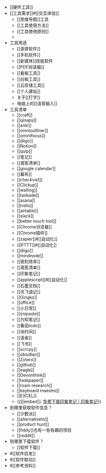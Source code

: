 - [[硬件工具]]
- [[工具需求]]#[[交互体验]]
    - [[思维导图]]工具
    - [[工具使用方法]]
    - [[工具使用原则]]
    - 
- 工具用途
    - [[录屏软件]]
    - [[手机软件]]
    - [[新媒体]]技能软件
    - [[PDF阅读器]]
    - [[看板工具]]
    - [[白板工具]]
    - [[云存储工具]]
    - [[个人建站]]
    - 关于[[打字]]
    - 电脑上的[[语音输入]]
- 工具清单
    - [[craft]]
    - [[qinaps]]
    - [[anki]]
    - [[omnioutliner]]
    - [[ominifocus]]
    - [[diigo]]
    - [[Notion]]
    - [[quip]]
    - [[笔记]]
    - [[滴答清单]]
    - [[google calendar]]
    - [[幕布]]
    - [[checkvist]]
    - [[Clickup]]
    - [[walling]]
    - [[taskade]]
    - [[asana]]
    - [[trello]]
    - [[airtable]]
    - [[slack]]
    - [[better touch tool]]
    - [[Chrome浏览器]]
    - [[Chrome插件]]
    - [[zapier]]#[[自动化]]
    - [[IFTTT]]#[[自动化]]
    - [[diigo]]
    - [[mindnode]]
    - [[彼刻效率]]
    - [[滴答清单]]
    - [[印象笔记]]
    - [[applescript]]#[[自动化]]
    - [[石墨文档]]
    - [[讯飞语记]]
    - [[Gingko]]
    - [[office]]
    - [[小日常]]
    - [[snipaste]]
    - [[为知笔记]]
    - [[番茄todo]]
    - [[块时间]]
    - [[语雀]]
    - [[飞书]]
    - [[scrcpy]]
    - [[obsidian]]
    - [[Zotero]]
    - [[github]]
    - [[eagle]]
    - [[Devonthink]]
    - [[taskpaper]]
    - [[roam research]]
    - [[keyboard maestro]]
    - [[EXCEL]]
    - {{[[embed]]: [免费下载印象笔记 | 印象笔记](https://www.yinxiang.com/download/)}}
- 到哪里获取软件信息？
    - [[少数派]]
    - [[alternativeto]]
    - [[product hunt]]
    - [[fiddy]]也有一些有趣的项目
    - [[reddit]]
- 到哪里下载软件？
    - [[软件下载]]
- #[[软件启发]]
- #[[软件联动]]
- #[[参考资料]]
